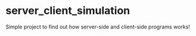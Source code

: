 # server_client_simulation
Simple project to find out how server-side and client-side programs works!
